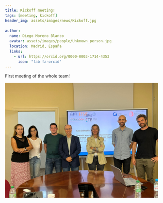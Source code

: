 ```yaml
---
title: Kickoff meeting!
tags: [meeting, kickoff]
header_img: assets/images/news/Kickoff.jpg

author:
  name: Diego Moreno Blanco
  avatar: assets/images/people/Unknown_person.jpg
  location: Madrid, España
  links:                
    - url: https://orcid.org/0000-0003-1714-4353
      icon: "fab fa-orcid"
---
```


First meeting of the whole team! 

<img src="assets/images/news/Kickoff.jpg" alt="Meeting Foto">